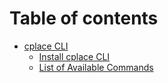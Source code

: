 # Table of contents

* [cplace CLI](cplace-cli.md)
  * [Install cplace CLI](install-cplace-cli/README.md)
  * [List of Available Commands](list-of-available-commands/README.md)